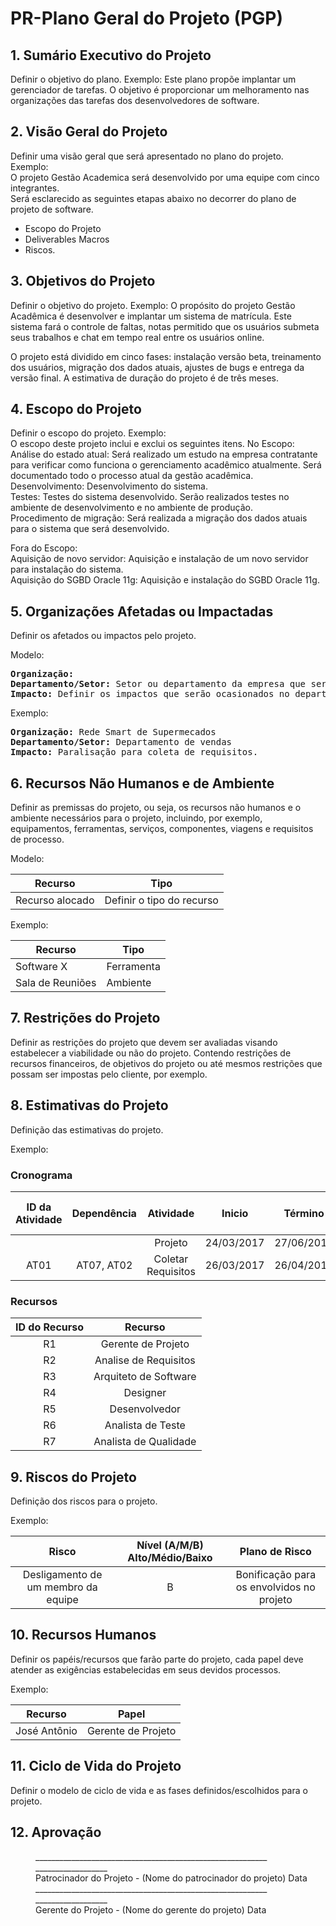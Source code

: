 # PR-Plano Geral do Projeto (PGP)

## 1. Sumário Executivo do Projeto

Definir o objetivo do plano. 
Exemplo:
Este plano propõe implantar um gerenciador de tarefas. 
O objetivo é proporcionar um melhoramento nas organizações das tarefas dos desenvolvedores de software. 

## 2. Visão Geral do Projeto

Definir uma visão geral que será apresentado no plano do projeto.  
Exemplo:  
O projeto Gestão Academica será desenvolvido por uma equipe com cinco integrantes.  
Será esclarecido as seguintes etapas abaixo no decorrer do plano de projeto de software.  
- Escopo do Projeto 
- Deliverables Macros
- Riscos.

## 3. Objetivos do Projeto

Definir o objetivo do projeto.
Exemplo:
O propósito do projeto Gestão Acadêmica é desenvolver e implantar um sistema de matrícula. 
Este sistema fará o controle de faltas, notas permitido que os usuários submeta seus trabalhos 
e chat em tempo real entre os usuários online. 

O projeto está dividido em cinco fases: instalação versão beta, treinamento dos usuários, 
migração dos dados atuais, ajustes de bugs e entrega da versão final. 
A estimativa de duração do projeto é de três meses.

## 4. Escopo do Projeto

Definir o escopo do projeto.
Exemplo:  
O escopo deste projeto inclui e exclui os seguintes itens.
No Escopo:  
Análise do estado atual: Será realizado um estudo na empresa contratante para verificar como funciona o 
gerenciamento acadêmico atualmente. Será documentado todo o processo atual da gestão acadêmica.   
Desenvolvimento: Desenvolvimento do sistema.   
Testes: Testes do sistema desenvolvido. Serão realizados testes no ambiente de desenvolvimento e no 
ambiente de produção.   
Procedimento de migração: Será realizada a migração dos dados atuais para o sistema que será desenvolvido.

Fora do Escopo:  
Aquisição de novo servidor: Aquisição e instalação de um novo servidor para instalação do sistema.   
Aquisição do SGBD Oracle 11g: Aquisição e instalação do SGBD Oracle 11g. 

## 5. Organizações Afetadas ou Impactadas

Definir os afetados ou impactos pelo projeto.

Modelo: 
<pre>
<strong>Organização:</strong> 
<strong>Departamento/Setor:</strong> Setor ou departamento da empresa que será afetado por uma determinada atividade do processo/projeto.
<strong>Impacto:</strong> Definir os impactos que serão ocasionados no departamento/setor pela execução de uma determinada atividade.
</pre>

Exemplo:  
<pre>
<strong>Organização:</strong> Rede Smart de Supermecados
<strong>Departamento/Setor:</strong> Departamento de vendas
<strong>Impacto:</strong> Paralisação para coleta de requisitos.
</pre>

## 6. Recursos Não Humanos e de Ambiente

Definir as premissas do projeto, ou seja, os recursos não humanos e o ambiente necessários para o projeto, incluindo, por exemplo, equipamentos, ferramentas, serviços, componentes, viagens e requisitos de processo. 

Modelo:  

| Recurso | Tipo |
| ------- | ----- |
| Recurso alocado | Definir o tipo do recurso |

Exemplo:  

| Recurso | Tipo |
| ------- | ----- |
| Software X | Ferramenta |
| Sala de Reuniões | Ambiente |

## 7. Restrições do Projeto

Definir as restrições do projeto que devem ser avaliadas visando estabelecer a viabilidade ou não do projeto. Contendo restrições de recursos financeiros, de objetivos do projeto ou até mesmos restrições que possam ser impostas pelo cliente, por exemplo.

## 8. Estimativas do Projeto

Definição das estimativas do projeto.

Exemplo: 

### Cronograma

| ID da Atividade | Dependência | Atividade | Inicio | Término | Tempo Previsto (dias) | Recurso |
|:---------------:|:-----------:|:---------:|:------:|:-------:|:---------------------:|:-------:|
|      |                  | Projeto                          | 24/03/2017 | 27/06/2017 | 95 |   |
| AT01 | AT07, AT02 | Coletar Requisitos | 26/03/2017 | 26/04/2017 | 30 | R1 | 

### Recursos

| ID do Recurso | Recurso |
|:-------------:|:-------:|
| R1 | Gerente de Projeto |
| R2 | Analise de Requisitos |
| R3 | Arquiteto de Software |
| R4 | Designer |
| R5 | Desenvolvedor |
| R6 | Analista de Teste |
| R7 | Analista de Qualidade |

## 9. Riscos do Projeto

Definição dos riscos para o projeto.

Exemplo:  

| Risco | Nível (A/M/B) Alto/Médio/Baixo | Plano de Risco |
|:-------------:|:-------:|:-------:|
| Desligamento de um membro da equipe | B | Bonificação para os envolvidos no projeto |

## 10. Recursos Humanos

Definir os papéis/recursos que farão parte do projeto, cada papel deve atender as exigências estabelecidas em seus devidos processos.

Exemplo:  

| Recurso | Papel |
|-------------|-------|
| José Antônio | Gerente de Projeto |

## 11. Ciclo de Vida do Projeto

Definir o modelo de ciclo de vida e as fases definidos/escolhidos para o projeto.

## 12. Aprovação

<dl>

<dd>__________________________________________________________    __________________</dd>
<dd>Patrocinador do Projeto - (Nome do patrocinador do projeto)          Data</dd>

<dd>__________________________________________________________    __________________</dd>
<dd>Gerente do Projeto - (Nome do gerente do projeto)                    Data</dd>
</dl>
